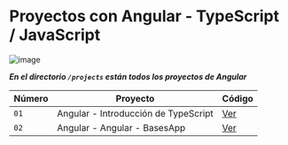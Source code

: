 # Proyectos con Angular - TypeScript / JavaScript

![image](https://github.com/dieegoludee/angular-repository/assets/127766535/7ef59279-25fc-402a-bad0-d6ec2919ad41)


***En el directorio `/projects` están todos los proyectos de Angular***

| Número  | Proyecto | Código |
| ------------- | ------------- | ------------- |
| `01`  | Angular - Introducción de TypeScript  | [Ver](https://github.com/dieegoludee/angular-repository/tree/main/projects/01-typescript-intro)  |
| `02`  | Angular - Angular - BasesApp  | [Ver](https://github.com/dieegoludee/angular-repository/tree/main/projects/02-bases-app)  |



